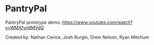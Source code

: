 # PantryPal
PantryPal prototype demo:
https://www.youtube.com/watch?v=WMXfyn8MVdQ

Created by: Nathan Cerice, Josh Burgin, Drew Nelson, Ryan Mitchum
